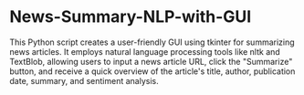 # News-Summary-NLP-with-GUI
This Python script creates a user-friendly GUI using tkinter for summarizing news articles. It employs natural language processing tools like nltk and TextBlob, allowing users to input a news article URL, click the "Summarize" button, and receive a quick overview of the article's title, author, publication date, summary, and sentiment analysis.
